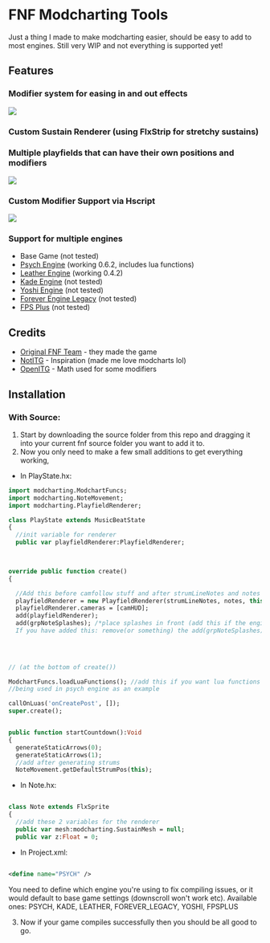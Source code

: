 # FNF Modcharting Tools
Just a thing I made to make modcharting easier, should be easy to add to most engines.
Still very WIP and not everything is supported yet!

## Features
### Modifier system for easing in and out effects
![](https://github.com/TheZoroForce240/FNF-Modcharting-Tools/blob/main/readme/modifiers.gif)
### Custom Sustain Renderer (using FlxStrip for stretchy sustains)
### Multiple playfields that can have their own positions and modifiers
![](https://github.com/TheZoroForce240/FNF-Modcharting-Tools/blob/main/readme/sustains.gif)
### Custom Modifier Support via Hscript
![](https://github.com/TheZoroForce240/FNF-Modcharting-Tools/blob/main/readme/custommods.gif)
### Support for multiple engines
- Base Game (not tested)
- [Psych Engine](https://github.com/ShadowMario/FNF-PsychEngine) (working 0.6.2, includes lua functions)
- [Leather Engine](https://github.com/Leather128/LeatherEngine) (working 0.4.2)
- [Kade Engine](https://github.com/KadeDev/Kade-Engine) (not tested)
- [Yoshi Engine](https://github.com/YoshiCrafter29/YoshiCrafterEngine) (not tested)
- [Forever Engine Legacy](https://github.com/Yoshubs/Forever-Engine-Legacy) (not tested)
- [FPS Plus](https://github.com/ThatRozebudDude/FPS-Plus-Public) (not tested)


## Credits 
- [Original FNF Team](https://github.com/ninjamuffin99/Funkin) - they made the game
- [NotITG](https://www.noti.tg/) - Inspiration (made me love modcharts lol)
- [OpenITG](https://github.com/openitg/openitg) - Math used for some modifiers

## Installation 
### With Source:
1. Start by downloading the source folder from this repo and dragging it into your current fnf source folder you want to add it to.
2. Now you only need to make a few small additions to get everything working,
- In PlayState.hx:
```haxe
import modcharting.ModchartFuncs;
import modcharting.NoteMovement;
import modcharting.PlayfieldRenderer;

class PlayState extends MusicBeatState
{
  //init variable for renderer
  public var playfieldRenderer:PlayfieldRenderer;
  
```
```haxe

override public function create()
{

  //Add this before camfollow stuff and after strumLineNotes and notes have been made
  playfieldRenderer = new PlayfieldRenderer(strumLineNotes, notes, this);
  playfieldRenderer.cameras = [camHUD];
  add(playfieldRenderer);
  add(grpNoteSplashes); /*place splashes in front (add this if the engine has splashes).
  If you have added this: remove(or something) the add(grpNoteSplashes); which is by default below the add(strumLineNotes);*/
      
      
```

```haxe

// (at the bottom of create())

ModchartFuncs.loadLuaFunctions(); //add this if you want lua functions in scripts
//being used in psych engine as an example

callOnLuas('onCreatePost', []);
super.create();

```
```haxe

public function startCountdown():Void
{
  generateStaticArrows(0);
  generateStaticArrows(1);
  //add after generating strums
  NoteMovement.getDefaultStrumPos(this);

```

- In Note.hx:
```haxe

class Note extends FlxSprite
{
  //add these 2 variables for the renderer
  public var mesh:modcharting.SustainMesh = null; 
  public var z:Float = 0;

```
- In Project.xml:
```xml

<define name="PSYCH" />

```
You need to define which engine you're using to fix compiling issues, or it would default to base game settings (downscroll won't work etc).
Available ones: PSYCH, KADE, LEATHER, FOREVER_LEGACY, YOSHI, FPSPLUS


3. Now if your game compiles successfully then you should be all good to go.

